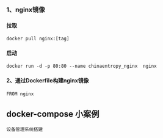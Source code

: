 ### 1、nginx镜像

#### 拉取

```
docker pull nginx:[tag]

```

#### 启动

```
docker run -d -p 80:80 --name chinaentropy_nginx  nginx
```

#### 2、通过Dockerfile构建nginx镜像

```
FROM nginx

```


## docker-compose 小案例

```
设备管理系统搭建
```